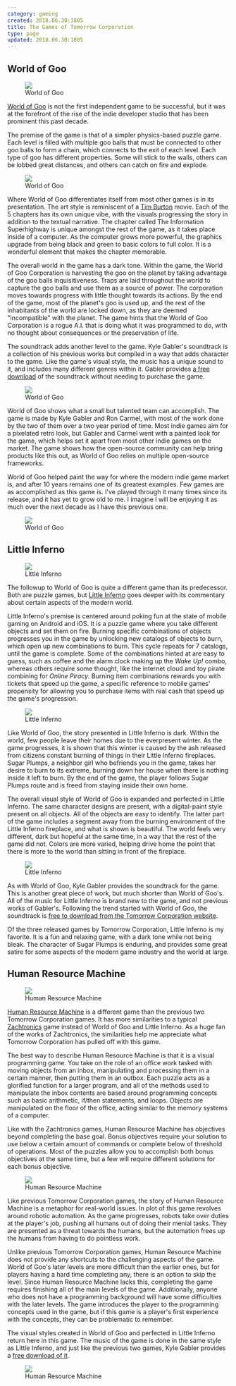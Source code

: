 ```yaml
---
category: gaming
created: 2018.06.30:1805
title: The Games of Tomorrow Corporation
type: page
updated: 2018.06.30:1805
---
```


## World of Goo

<figure>
	<img src='/images/the-games-of-tomorrow-corporation_world-of-goo-1.jpg'>
	<figcaption>World of Goo</figcaption> 
</figure>

[World of Goo](https://en.wikipedia.org/wiki/World_of_Goo) is not the first independent game to be successful, but it was at the forefront of the rise of the indie developer studio that has been prominent this past decade.

The premise of the game is that of a simpler physics-based puzzle game. Each level is filled with multiple goo balls that must be connected to other goo balls to form a chain, which connects to the exit of each level. Each type of goo has different properties. Some will stick to the walls, others can be lobbed great distances, and others can catch on fire and explode.

<figure>
	<img src='/images/the-games-of-tomorrow-corporation_world-of-goo-2.jpg'>
	<figcaption>World of Goo</figcaption> 
</figure>

Where World of Goo differentiates itself from most other games is in its presentation. The art style is reminiscent of a [Tim Burton](https://en.wikipedia.org/wiki/Tim_Burton) movie. Each of the 5 chapters has its own unique vibe, with the visuals progressing the story in addition to the textual narrative. The chapter called The Information Superhighway is unique amongst the rest of the game, as it takes place inside of a computer. As the computer grows more powerful, the graphics upgrade from being black and green to basic colors to  full color. It is a wonderful element that makes the chapter memorable.

The overall world in the game has a dark tone. Within the game, the World of Goo Corporation is harvesting the goo on the planet by taking advantage of the goo balls inquisitiveness. Traps are laid throughout the world to capture the goo balls and use them as a source of power. The corporation moves towards progress with little thought towards its actions. By the end of the game, most of the planet's goo is used up, and the rest of the inhabitants of the world are locked down, as they are deemed "incompatible" with the planet. The game hints that the World of Goo Corporation is a rogue A.I. that is doing what it was programmed to do, with no thought about consequences or the preservation of life.

The soundtrack adds another level to the game. Kyle Gabler's soundtrack is a collection of his previous works but compiled in a way that adds character to the game. Like the game's visual style, the music has a unique sound to it, and includes many different genres within it. Gabler provides [a free download](http://kylegabler.com/WorldOfGooSoundtrack/) of the soundtrack without needing to purchase the game.

<figure>
	<img src='/images/the-games-of-tomorrow-corporation_world-of-goo-3.jpg'>
	<figcaption>World of Goo</figcaption> 
</figure>

World of Goo shows what a small but talented team can accomplish. The game is made by Kyle Gabler and Ron Carmel, with most of the work done by the two of them over a two year period of time. Most indie games aim for a pixelated retro look, but Gabler and Carmel went with a painted look for the game, which helps set it apart from most other indie games on the market. The game shows how the open-source community can help bring products like this out, as World of Goo relies on multiple open-source frameworks.

World of Goo helped paint the way for where the modern indie game market is, and after 10 years remains one of its greatest examples. Few games are as accomplished as this game is. I've played through it many times since its release, and it has yet to grow old to me. I imagine I will be enjoying it as much over the next decade as I have this previous one.

<figure>
	<img src='/images/the-games-of-tomorrow-corporation_world-of-goo-4.jpg'>
	<figcaption>World of Goo</figcaption> 
</figure>

## Little Inferno

<figure>
	<img src='/images/the-games-of-tomorrow-corporation_little-inferno-1.jpg'>
	<figcaption>Little Inferno</figcaption> 
</figure>

The followup to World of Goo is quite a different game than its predecessor. Both are puzzle games, but [Little Inferno](https://en.wikipedia.org/wiki/Little_Inferno) goes deeper with its commentary about certain aspects of the modern world.

Little Inferno's premise is centered around poking fun at the state of mobile gaming on Android and iOS. It is a puzzle game where you take different objects and set them on fire. Burning specific combinations of objects progresses you in the game by unlocking new catalogs of objects to burn, which open up new combinations to burn. This cycle repeats for 7 catalogs, until the game is complete. Some of the combinations hinted at are easy to guess, such as coffee and the alarm clock making up the *Wake Up!* combo, whereas others require some thought, like the internet cloud and toy pirate combining for *Online Piracy*. Burning item combinations rewards you with tickets that speed up the game, a specific reference to mobile games' propensity for allowing you to purchase items with real cash that speed up the game's progression.

<figure>
	<img src='/images/the-games-of-tomorrow-corporation_little-inferno-2.jpg'>
	<figcaption>Little Inferno</figcaption> 
</figure>

Like World of Goo, the story presented in Little Inferno is dark. Within the world, few people leave their homes due to the everpresent winter. As the game progresses, it is shown that this winter is caused by the ash released from citizens constant burning of things in their Little Inferno fireplaces. Sugar Plumps, a neighbor girl who befriends you in the game, takes her desire to burn to its extreme, burning down her house when there is nothing inside it left to burn. By the end of the game, the player follows Sugar Plumps route and is freed from staying inside their own home.

The overall visual style of World of Goo is expanded and perfected in Little Inferno. The same character designs are present, with a digital-paint style present on all objects. All of the objects are easy to identify. The latter part of the game includes a segment away from the burning environment of the Little Inferno fireplace, and what is shown is beautiful. The world feels very different, dark but hopeful at the same time, in a way that the rest of the game did not. Colors are more varied, helping drive home the point that there is more to the world than sitting in front of the fireplace.

<figure>
	<img src='/images/the-games-of-tomorrow-corporation_little-inferno-3.jpg'>
	<figcaption>Little Inferno</figcaption> 
</figure>

As with World of Goo, Kyle Gabler provides the soundtrack for the game. This is another great piece of work, but much shorter than World of Goo's. All of the music for Little Inferno is brand new to the game, and not previous works of Gabler's. Following the trend started with World of Goo, the soundtrack is [free to download from the Tomorrow Corporation website](http://tomorrowcorporation.com/little-inferno-soundtrack).

Of the three released games by Tomorrow Corporation, Little Inferno is my favorite. It is a fun and relaxing game, with a dark tone while not being bleak. The character of Sugar Plumps is enduring, and provides some great satire for some aspects of the modern game industry and the world at large.   

## Human Resource Machine

<figure>
	<img src='/images/the-games-of-tomorrow-corporation_human-resource-machine-1.jpg'>
	<figcaption>Human Resource Machine</figcaption> 
</figure>

[Human Resource Machine](https://en.wikipedia.org/wiki/Human_Resource_Machine) is a different game than the previous two Tomorrow Corporation games. It has more similarities to a typical [Zachtronics](https://en.wikipedia.org/wiki/Zachtronics) game instead of World of Goo and Little Inferno. As a huge fan of the works of Zachtronics, the similarities help me appreciate what Tomorrow Corporation has pulled off with this game.

The best way to describe Human Resource Machine is that it is a visual programming game. You take on the role of an office work tasked with moving objects from an inbox, manipulating and processing them in a certain manner, then putting them in an outbox. Each puzzle acts as a glorified function for a larger program, and all of the methods used to manipulate the inbox contents are based around programming concepts such as basic arithmetic, if/then statements, and loops. Objects are manipulated on the floor of the office, acting similar to the memory systems of a computer.

Like with the Zachtronics games, Human Resource Machine has objectives beyond completing the base goal. Bonus objectives require your solution to use below a certain amount of commands or complete below of threshold of operations. Most of the puzzles allow you to accomplish both bonus objectives at the same time, but a few will require different solutions for each bonus objective.

<figure>
	<img src='/images/the-games-of-tomorrow-corporation_human-resource-machine-2.jpg'>
	<figcaption>Human Resource Machine</figcaption> 
</figure>

Like previous Tomorrow Corporation games, the story of Human Resource Machine is a metaphor for real-world issues. In plot of this game revolves around robotic automation. As the game progresses, robots take over duties at the player's job, pushing all humans out of doing their menial tasks. They are presented as a threat towards the humans, but the automation frees up the humans from having to do pointless work.

Unlike previous Tomorrow Corporation games, Human Resource Machine does not provide any shortcuts to the challenging aspects of the game. World of Goo's later levels are more difficult than the earlier ones, but for players having a hard time completing any, there is an option to skip the level. Since Human Resource Machine lacks this, completing the game requires finishing all of the main levels of the game. Additionally, anyone who does not have a programming background will have some difficulties with the later levels. The game introduces the player to the programming concepts used in the game, but if this game is a player's first experience with the concepts, they can be problematic to remember.

The visual styles created in World of Goo and perfected in Little Inferno return here in this game. The music of the game is done in the same style as Little Inferno, and just like the previous two games, Kyle Gabler provides a [free download of it](http://tomorrowcorporation.com/human-resource-machine-soundtrack).

<figure>
	<img src='/images/the-games-of-tomorrow-corporation_human-resource-machine-3.jpg'>
	<figcaption>Human Resource Machine</figcaption> 
</figure>